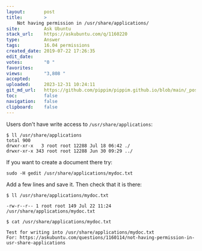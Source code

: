 ```yaml
---
layout:       post
title:        >
    Not having permission in /usr/share/applications/
site:         Ask Ubuntu
stack_url:    https://askubuntu.com/q/1160220
type:         Answer
tags:         16.04 permissions
created_date: 2019-07-22 17:26:35
edit_date:    
votes:        "0 "
favorites:    
views:        "3,808 "
accepted:     
uploaded:     2023-12-31 10:24:11
git_md_url:   https://github.com/pippim/pippim.github.io/blob/main/_posts/2019/2019-07-22-Not-having-permission-in-_usr_share_applications_.md
toc:          false
navigation:   false
clipboard:    false
---
```


Users don't have write access to `/usr/share/applications`:

``` 
$ ll /usr/share/applications
total 900
drwxr-xr-x   3 root root 12288 Jul 18 06:42 ./
drwxr-xr-x 343 root root 12288 Jun 30 09:29 ../
```

If you want to create a document there try:

``` 
sudo -H gedit /usr/share/applications/mydoc.txt
```

Add a few lines and save it. Then check that it is there:

``` 
$ ll /usr/share/applications/mydoc.txt

-rw-r--r-- 1 root root 149 Jul 22 11:24 /usr/share/applications/mydoc.txt

$ cat /usr/share/applications/mydoc.txt

Test for writing into /usr/share/applications/mydoc.txt
For: https://askubuntu.com/questions/1160114/not-having-permission-in-usr-share-applications
```


